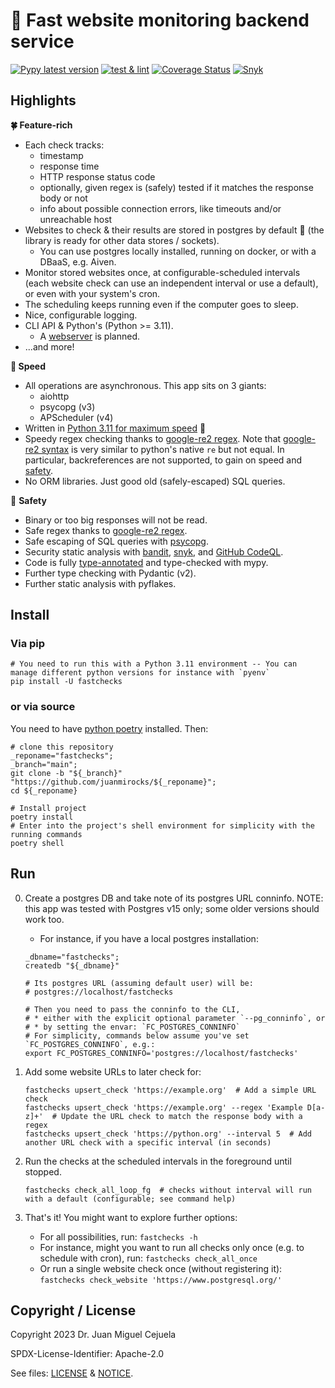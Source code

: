 # 🚥 Fast website monitoring backend service

[![Pypy latest version](https://img.shields.io/pypi/v/fastchecks.svg?color=blue)](https://pypi.org/project/fastchecks/)
[![test & lint](https://github.com/juanmirocks/fastchecks/actions/workflows/test_n_lint.yml/badge.svg)](https://github.com/juanmirocks/fastchecks/actions/workflows/test_n_lint.yml)
[![Coverage Status](https://coveralls.io/repos/github/juanmirocks/fastchecks/badge.svg?branch=develop)](https://coveralls.io/github/juanmirocks/fastchecks?branch=develop)
[![Snyk](https://img.shields.io/badge/%20Snyk_security-monitored-8742B8?logo=snyk&logoColor=white)](https://github.com/juanmirocks/fastchecks/actions)



## Highlights

**🍀 Feature-rich**
* Each check tracks:
  * timestamp
  * response time
  * HTTP response status code
  * optionally, given regex is (safely) tested if it matches the response body or not
  * info about possible connection errors, like timeouts and/or unreachable host
* Websites to check & their results are stored in postgres by default 🐘 (the library is ready for other data stores / sockets).
  * You can use postgres locally installed, running on docker, or with a DBaaS, e.g. Aiven.
* Monitor stored websites once, at configurable-scheduled intervals (each website check can use an independent interval or use a default), or even with your system's cron.
* The scheduling keeps running even if the computer goes to sleep.
* Nice, configurable logging.
* CLI API & Python's (Python >= 3.11).
  * A [webserver](https://github.com/juanmirocks/fastchecks/issues/3) is planned.
* ...and more!


**🚀 Speed**
* All operations are asynchronous. This app sits on 3 giants:
  * aiohttp
  * psycopg (v3)
  * APScheduler (v4)
* Written in [Python 3.11 for maximum speed](https://docs.python.org/3/whatsnew/3.11.html#summary-release-highlights) 🐍
* Speedy regex checking thanks to [google-re2 regex](https://github.com/google/re2). Note that [google-re2 syntax](https://github.com/google/re2/wiki/Syntax) is very similar to python's native `re` but not equal. In particular, backreferences are not supported, to gain on speed and [safety](https://snyk.io/blog/redos-and-catastrophic-backtracking/).
* No ORM libraries. Just good old (safely-escaped) SQL queries.


🧘 **Safety**
* Binary or too big responses will not be read.
* Safe regex thanks to [google-re2 regex](https://github.com/google/re2).
* Safe escaping of SQL queries with [psycopg](https://www.psycopg.org/psycopg3/docs/advanced/typing.html#checking-literal-strings-in-queries).
* Security static analysis with [bandit](https://github.com/PyCQA/bandit), [snyk](https://snyk.io), and [GitHub CodeQL](https://codeql.github.com/).
* Code is fully [type-annotated](https://mypy.readthedocs.io/en/stable/cheat_sheet_py3.html) and type-checked with mypy.
* Further type checking with Pydantic (v2).
* Further static analysis with pyflakes.



## Install

### Via pip

```shell
# You need to run this with a Python 3.11 environment -- You can manage different python versions for instance with `pyenv`
pip install -U fastchecks
```


### or via source

You need to have [python poetry](https://python-poetry.org/docs/) installed. Then:

```shell
# clone this repository
_reponame="fastchecks";
_branch="main";
git clone -b "${_branch}" "https://github.com/juanmirocks/${_reponame}";
cd ${_reponame}

# Install project
poetry install
# Enter into the project's shell environment for simplicity with the running commands
poetry shell
```


## Run

0. Create a postgres DB and take note of its postgres URL conninfo. NOTE: this app was tested with Postgres v15 only; some older versions should work too.
    * For instance, if you have a local postgres installation:
    ```shell
    _dbname="fastchecks";
    createdb "${_dbname}"

    # Its postgres URL (assuming default user) will be:
    # postgres://localhost/fastchecks

    # Then you need to pass the conninfo to the CLI,
    # * either with the explicit optional parameter `--pg_conninfo`, or
    # * by setting the envar: `FC_POSTGRES_CONNINFO`
    # For simplicity, commands below assume you've set `FC_POSTGRES_CONNINFO`, e.g.:
    export FC_POSTGRES_CONNINFO='postgres://localhost/fastchecks'
    ```

2. Add some website URLs to later check for:
    ```shell
    fastchecks upsert_check 'https://example.org'  # Add a simple URL check
    fastchecks upsert_check 'https://example.org' --regex 'Example D[a-z]+'  # Update the URL check to match the response body with a regex
    fastchecks upsert_check 'https://python.org' --interval 5  # Add another URL check with a specific interval (in seconds)
    ```

3. Run the checks at the scheduled intervals in the foreground until stopped.
    ```shell
    fastchecks check_all_loop_fg  # checks without interval will run with a default (configurable; see command help)
    ```

4. That's it! You might want to explore further options:
    * For all possibilities, run: `fastchecks -h`
    * For instance, might you want to run all checks only once (e.g. to schedule with cron), run: `fastchecks check_all_once`
    * Or run a single website check once (without registering it): `fastchecks check_website 'https://www.postgresql.org/'`



## Copyright / License

Copyright 2023 Dr. Juan Miguel Cejuela

SPDX-License-Identifier: Apache-2.0

See files: [LICENSE](./LICENSE) & [NOTICE](./NOTICE).

